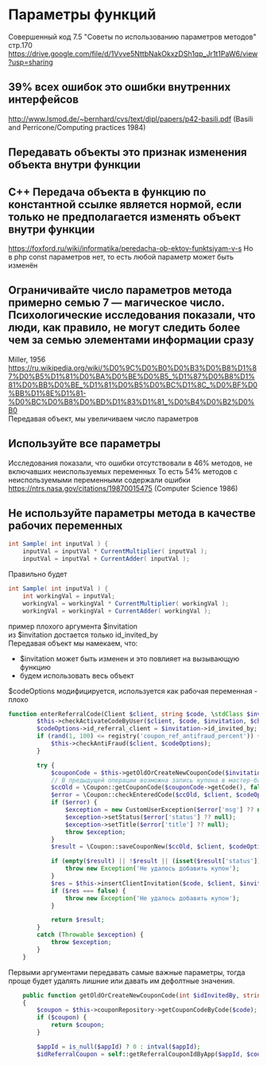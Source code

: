 Параметры функций
=================

Совершенный код 7.5 "Советы по использованию параметров методов" стр.170
https://drive.google.com/file/d/1Vvve5NttbNakOkxzDSh1qp_Jr1t1PaW6/view?usp=sharing

39% всех ошибок это ошибки внутренних интерфейсов
-------------------------------------------------

http://www.lsmod.de/~bernhard/cvs/text/dipl/papers/p42-basili.pdf (Basili and Perricone/Computing practices 1984)

Передавать объекты это признак изменения объекта внутри функции
-----------------------------------

С++ Передача объекта в функцию по константной ссылке является нормой, если только не предполагается изменять объект внутри функции
------------------

https://foxford.ru/wiki/informatika/peredacha-ob-ektov-funktsiyam-v-s
Но в php const параметров нет, то есть любой параметр может быть изменён

Ограничивайте число параметров метода примерно семью 7 — магическое число. Психологические исследования показали, что люди, как правило, не могут следить более чем за семью элементами информации сразу
--------------------

Miller, 1956 https://ru.wikipedia.org/wiki/%D0%9C%D0%B0%D0%B3%D0%B8%D1%87%D0%B5%D1%81%D0%BA%D0%BE%D0%B5_%D1%87%D0%B8%D1%81%D0%BB%D0%BE_%D1%81%D0%B5%D0%BC%D1%8C_%D0%BF%D0%BB%D1%8E%D1%81-%D0%BC%D0%B8%D0%BD%D1%83%D1%81_%D0%B4%D0%B2%D0%B0  
Передавая объект, мы увеличиваем число параметров

Используйте все параметры
---------------

Исследования показали, что ошибки отсутствовали в 46% методов, не включавших неиспользуемых переменных
То есть 54% методов с неиспользуемыми переменными содержали ошибки  
https://ntrs.nasa.gov/citations/19870015475 (Computer Science 1986)

Не используйте параметры метода в качестве рабочих переменных
----------------

```java
int Sample( int inputVal ) {
    inputVal = inputVal * CurrentMultiplier( inputVal );
    inputVal = inputVal + CurrentAdder( inputVal );
```

Правильно будет

```java
int Sample( int inputVal ) {
    int workingVal = inputVal;
    workingVal = workingVal * CurrentMultiplier( workingVal );
    workingVal = workingVal + CurrentAdder( workingVal );
```

пример плохого аргумента $invitation  
из $invitation достается только id_invited_by  
Передавая объект мы намекаем, что:
- $invitation может быть изменен и это повлияет на вызывающую функцию
- будем использовать весь объект

$codeOptions модифицируется, используется как рабочая переменная - плохо

```php
function enterReferralCode(Client $client, string $code, \stdClass $invitation, CouponSaveCodeOptions $codeOptions, bool $checkCard = false) {
        $this->checkActivateCodeByUser($client, $code, $invitation, $checkCard); // <- тут может показаться, что нужен объект $invitation, но это не так :)
        $codeOptions->id_referral_client = $invitation->id_invited_by;
        if (rand(1, 100) <= registry('coupon_ref_antifraud_percent')) {
            $this->checkAntiFraud($client, $codeOptions);
        }

        try {
            $couponCode = $this->getOldOrCreateNewCouponCode($invitation->id_invited_by, $code, $codeOptions->app_id);
            // В предыдущей операции возможна запись купона в мастер-базу, поэтому далее читаем тоже с мастера
            $ccOld = \Coupon::getCouponCode($couponCode->getCode(), false);
            $error = \Coupon::checkEnteredCode($ccOld, $client, $codeOptions);
            if ($error) {
                $exception = new CustomUserException($error['msg'] ?? null);
                $exception->setStatus($error['status'] ?? null);
                $exception->setTitle($error['title'] ?? null);
                throw $exception;
            }
            $result = \Coupon::saveCouponNew($ccOld, $client, $codeOptions);

            if (empty($result) || !$result || (isset($result['status']) && $result['status'] == 0)) {
                throw new Exception('Не удалось добавить купон');
            }
            $res = $this->insertClientInvitation($code, $client, $invitation->id_invited_by);
            if ($res === false) {
                throw new Exception('Не удалось добавить купон');
            }

            return $result;
        }
        catch (Throwable $exception) {
            throw $exception;
        }
    }
```

Первыми аргументами передавать самые важные параметры, тогда проще будет удалять лишние или давать им дефолтные значения.

```php
    public function getOldOrCreateNewCouponCode(int $idInvitedBy, string $code, ?int $appId = 0): Code
    {
        $coupon = $this->couponRepository->getCouponCodeByCode($code);
        if ($coupon) {
            return $coupon;
        }

        $appId = is_null($appId) ? 0 : intval($appId);
        $idReferralCoupon = self::getReferralCouponIdByApp($appId, $code);
```
